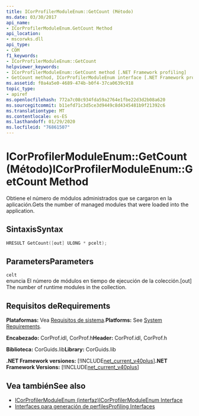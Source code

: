 ```yaml
---
title: ICorProfilerModuleEnum::GetCount (Método)
ms.date: 03/30/2017
api_name:
- ICorProfilerModuleEnum.GetCount Method
api_location:
- mscorwks.dll
api_type:
- COM
f1_keywords:
- ICorProfilerModuleEnum::GetCount
helpviewer_keywords:
- ICorProfilerModuleEnum::GetCount method [.NET Framework profiling]
- GetCount method, ICorProfilerModuleEnum interface [.NET Framework profiling]
ms.assetid: f0a4a5e0-4689-474b-b0f4-37ca0639c918
topic_type:
- apiref
ms.openlocfilehash: 772a7c08c934fda59a2764e1fbe22d3d2b08a620
ms.sourcegitcommit: b11efd71c3d5ce3d9449c8d4345481b9f21392c6
ms.translationtype: MT
ms.contentlocale: es-ES
ms.lasthandoff: 01/29/2020
ms.locfileid: "76861507"
---
```

# <a name="icorprofilermoduleenumgetcount-method"></a><span data-ttu-id="3cc6f-102">ICorProfilerModuleEnum::GetCount (Método)</span><span class="sxs-lookup"><span data-stu-id="3cc6f-102">ICorProfilerModuleEnum::GetCount Method</span></span>
<span data-ttu-id="3cc6f-103">Obtiene el número de módulos administrados que se cargaron en la aplicación.</span><span class="sxs-lookup"><span data-stu-id="3cc6f-103">Gets the number of managed modules that were loaded into the application.</span></span>  
  
## <a name="syntax"></a><span data-ttu-id="3cc6f-104">Sintaxis</span><span class="sxs-lookup"><span data-stu-id="3cc6f-104">Syntax</span></span>  
  
```cpp  
HRESULT GetCount([out] ULONG * pcelt);  
```  
  
## <a name="parameters"></a><span data-ttu-id="3cc6f-105">Parameters</span><span class="sxs-lookup"><span data-stu-id="3cc6f-105">Parameters</span></span>  
 `celt`  
 <span data-ttu-id="3cc6f-106">enuncia El número de módulos en tiempo de ejecución de la colección.</span><span class="sxs-lookup"><span data-stu-id="3cc6f-106">[out] The number of runtime modules in the collection.</span></span>  
  
## <a name="requirements"></a><span data-ttu-id="3cc6f-107">Requisitos de</span><span class="sxs-lookup"><span data-stu-id="3cc6f-107">Requirements</span></span>  
 <span data-ttu-id="3cc6f-108">**Plataformas:** Vea [Requisitos de sistema](../../../../docs/framework/get-started/system-requirements.md).</span><span class="sxs-lookup"><span data-stu-id="3cc6f-108">**Platforms:** See [System Requirements](../../../../docs/framework/get-started/system-requirements.md).</span></span>  
  
 <span data-ttu-id="3cc6f-109">**Encabezado:** CorProf.idl, CorProf.h</span><span class="sxs-lookup"><span data-stu-id="3cc6f-109">**Header:** CorProf.idl, CorProf.h</span></span>  
  
 <span data-ttu-id="3cc6f-110">**Biblioteca:** CorGuids.lib</span><span class="sxs-lookup"><span data-stu-id="3cc6f-110">**Library:** CorGuids.lib</span></span>  
  
 <span data-ttu-id="3cc6f-111">**.NET Framework versiones:** [!INCLUDE[net_current_v40plus](../../../../includes/net-current-v40plus-md.md)]</span><span class="sxs-lookup"><span data-stu-id="3cc6f-111">**.NET Framework Versions:** [!INCLUDE[net_current_v40plus](../../../../includes/net-current-v40plus-md.md)]</span></span>  
  
## <a name="see-also"></a><span data-ttu-id="3cc6f-112">Vea también</span><span class="sxs-lookup"><span data-stu-id="3cc6f-112">See also</span></span>

- [<span data-ttu-id="3cc6f-113">ICorProfilerModuleEnum (interfaz)</span><span class="sxs-lookup"><span data-stu-id="3cc6f-113">ICorProfilerModuleEnum Interface</span></span>](icorprofilermoduleenum-interface.md)
- [<span data-ttu-id="3cc6f-114">Interfaces para generación de perfiles</span><span class="sxs-lookup"><span data-stu-id="3cc6f-114">Profiling Interfaces</span></span>](profiling-interfaces.md)
